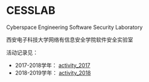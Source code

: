 # CESSLAB

Cyberspace Engineering Software Security Laboratory

西安电子科技大学网络有信息安全学院软件安全实验室

活动记录见：

* 2017-2018学年： [activity_2017](activity_2017)
* 2018-2019学年： [activity_2018](activity_2018)
